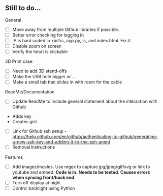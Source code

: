 ## Still to do...

General
- [ ] Move away from multiple Github libraries if possible.
- [ ] Better error checking for logging in
- [ ] IP is hard coded in xinitrc, app.py, js, and index.html. Fix it.
- [ ] Disable zoom on screen
- [ ] Verify the heart is clickable

3D Print case
- [ ] Need to add 3D stand-offs
- [ ] Make the USB hole bigger or ...
- [ ] Make a small tab that slides in with room for the cable

ReadMe/Documentation
- [ ] Update ReadMe to include general statement about the interaction with Github
 - Adds key
 - Creates gist
- [ ] Link for Github ssh setup - https://help.github.com/en/github/authenticating-to-github/generating-a-new-ssh-key-and-adding-it-to-the-ssh-agent
- [ ] Removal instructions

Features
- [ ] Add images/movies. Use regex to capture jpg/jpeg/gif/svg or link to youtube and embed. **Code is in. Needs to be tested. Causes errors when syncing front/back end**
- [ ] Turn off display at night
- [ ] Control backlight using Python
